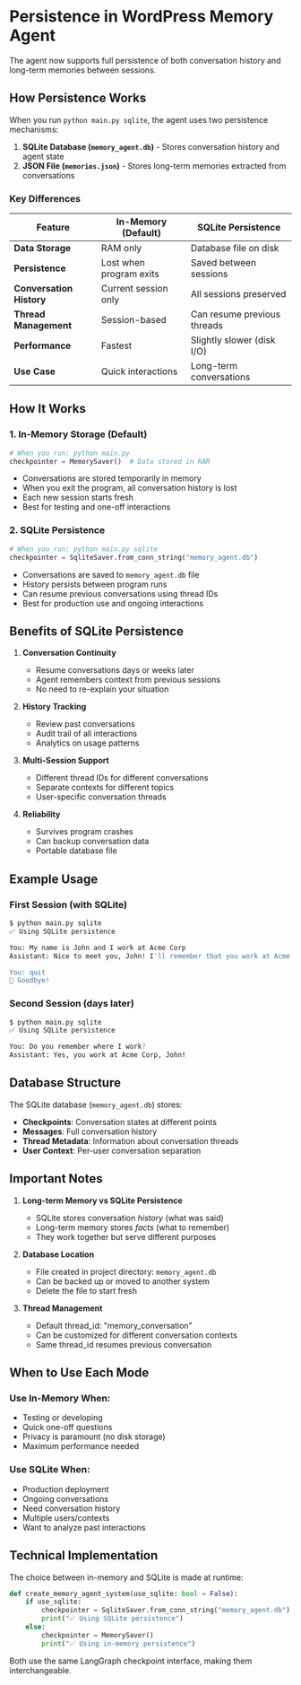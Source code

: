 # Persistence in WordPress Memory Agent

The agent now supports full persistence of both conversation history and long-term memories between sessions.

## How Persistence Works

When you run `python main.py sqlite`, the agent uses two persistence mechanisms:

1. **SQLite Database (`memory_agent.db`)** - Stores conversation history and agent state
2. **JSON File (`memories.json`)** - Stores long-term memories extracted from conversations

### Key Differences

| Feature | In-Memory (Default) | SQLite Persistence |
|---------|-------------------|-------------------|
| **Data Storage** | RAM only | Database file on disk |
| **Persistence** | Lost when program exits | Saved between sessions |
| **Conversation History** | Current session only | All sessions preserved |
| **Thread Management** | Session-based | Can resume previous threads |
| **Performance** | Fastest | Slightly slower (disk I/O) |
| **Use Case** | Quick interactions | Long-term conversations |

## How It Works

### 1. In-Memory Storage (Default)
```python
# When you run: python main.py
checkpointer = MemorySaver()  # Data stored in RAM
```
- Conversations are stored temporarily in memory
- When you exit the program, all conversation history is lost
- Each new session starts fresh
- Best for testing and one-off interactions

### 2. SQLite Persistence
```python
# When you run: python main.py sqlite
checkpointer = SqliteSaver.from_conn_string("memory_agent.db")
```
- Conversations are saved to `memory_agent.db` file
- History persists between program runs
- Can resume previous conversations using thread IDs
- Best for production use and ongoing interactions

## Benefits of SQLite Persistence

1. **Conversation Continuity**
   - Resume conversations days or weeks later
   - Agent remembers context from previous sessions
   - No need to re-explain your situation

2. **History Tracking**
   - Review past conversations
   - Audit trail of all interactions
   - Analytics on usage patterns

3. **Multi-Session Support**
   - Different thread IDs for different conversations
   - Separate contexts for different topics
   - User-specific conversation threads

4. **Reliability**
   - Survives program crashes
   - Can backup conversation data
   - Portable database file

## Example Usage

### First Session (with SQLite)
```bash
$ python main.py sqlite
✅ Using SQLite persistence

You: My name is John and I work at Acme Corp
Assistant: Nice to meet you, John! I'll remember that you work at Acme Corp.

You: quit
👋 Goodbye!
```

### Second Session (days later)
```bash
$ python main.py sqlite
✅ Using SQLite persistence

You: Do you remember where I work?
Assistant: Yes, you work at Acme Corp, John!
```

## Database Structure

The SQLite database (`memory_agent.db`) stores:
- **Checkpoints**: Conversation states at different points
- **Messages**: Full conversation history
- **Thread Metadata**: Information about conversation threads
- **User Context**: Per-user conversation separation

## Important Notes

1. **Long-term Memory vs SQLite Persistence**
   - SQLite stores conversation *history* (what was said)
   - Long-term memory stores *facts* (what to remember)
   - They work together but serve different purposes

2. **Database Location**
   - File created in project directory: `memory_agent.db`
   - Can be backed up or moved to another system
   - Delete the file to start fresh

3. **Thread Management**
   - Default thread_id: "memory_conversation"
   - Can be customized for different conversation contexts
   - Same thread_id resumes previous conversation

## When to Use Each Mode

### Use In-Memory When:
- Testing or developing
- Quick one-off questions
- Privacy is paramount (no disk storage)
- Maximum performance needed

### Use SQLite When:
- Production deployment
- Ongoing conversations
- Need conversation history
- Multiple users/contexts
- Want to analyze past interactions

## Technical Implementation

The choice between in-memory and SQLite is made at runtime:

```python
def create_memory_agent_system(use_sqlite: bool = False):
    if use_sqlite:
        checkpointer = SqliteSaver.from_conn_string("memory_agent.db")
        print("✅ Using SQLite persistence")
    else:
        checkpointer = MemorySaver()
        print("✅ Using in-memory persistence")
```

Both use the same LangGraph checkpoint interface, making them interchangeable.